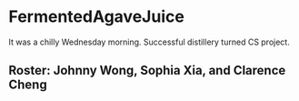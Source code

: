 # FermentedAgaveJuice
It was a chilly Wednesday morning. Successful distillery turned CS project.

## Roster: Johnny Wong, Sophia Xia, and Clarence Cheng
